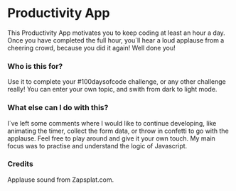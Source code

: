 # Productivity App
 This Productivity App motivates you to keep coding at least an hour a day. Once you have completed the full hour, you´ll hear a loud applause from a cheering crowd, because you did it again! Well done you! 
 
 ### Who is this for? 
 
 Use it to complete your #100daysofcode challenge, or any other challenge really! You can enter your own topic, and swith from dark to light mode. 
 
 ### What else can I do with this? 
 I´ve left some comments where I would like to continue developing, like animating the timer, collect the form data, or throw in confetti to go with the applause. Feel free to play around and give it your own touch. My main focus was to practise and understand the logic of Javascript. 
 
 ### Credits
 Applause sound from Zapsplat.com. 
